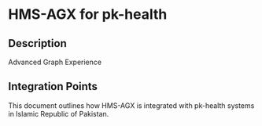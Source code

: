 # HMS-AGX for pk-health

## Description

Advanced Graph Experience

## Integration Points

This document outlines how HMS-AGX is integrated with pk-health systems in Islamic Republic of Pakistan.
